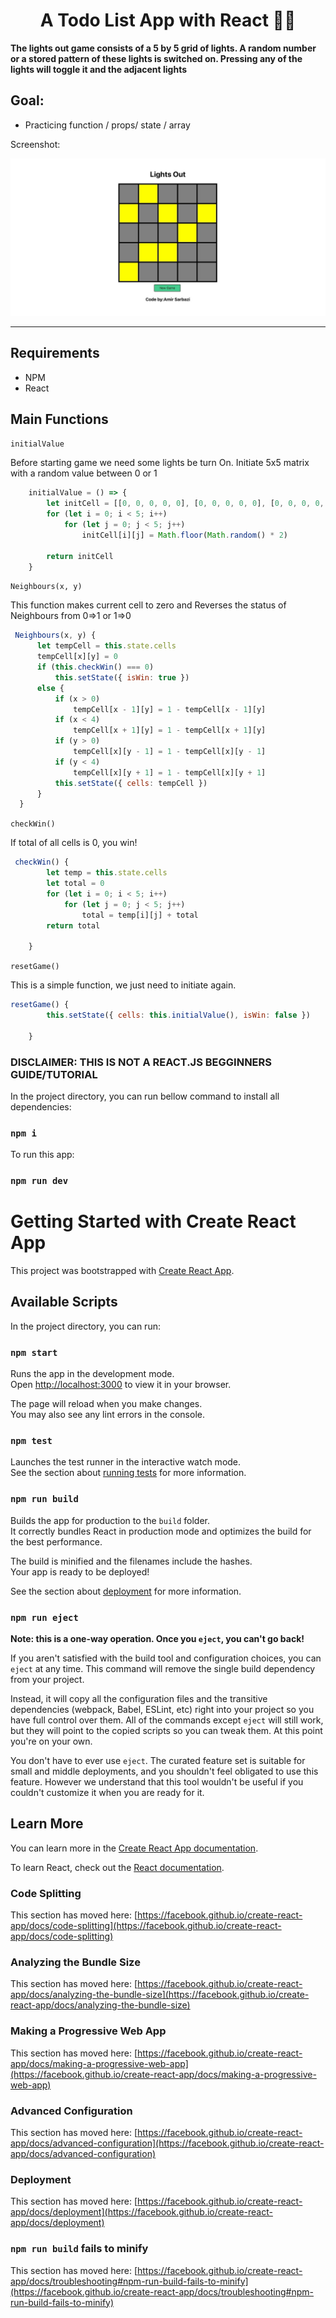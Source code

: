 <div>
  <h1 align="center">A Todo List App with React 🧑‍💻</h1>
  <p><strong>The lights out game consists of a 5 by 5 grid of lights. 
      A random number or a stored pattern of these lights is switched on. 
      Pressing any of the lights will toggle it and the adjacent lights</strong></p>
<h2 style="">Goal:</h2>
  <ul>
  <li>
  Practicing function / props/ state / array
  </li>
    
   </ul>

  <p>
    Screenshot:
  </p>

  <a href="">
    <img
      alt="LightsOut Game"
      src="screenshot.jpg"
    />
  </a>
</div>

<hr />

## Requirements
- NPM
- React

## Main Functions

`initialValue`

Before starting game we need some lights be turn On.
Initiate 5x5 matrix with a random value between 0 or 1

```javascript
    initialValue = () => {
        let initCell = [[0, 0, 0, 0, 0], [0, 0, 0, 0, 0], [0, 0, 0, 0, 0], [0, 0, 0, 0, 0], [0, 0, 0, 0, 0]]
        for (let i = 0; i < 5; i++)
            for (let j = 0; j < 5; j++)
                initCell[i][j] = Math.floor(Math.random() * 2)

        return initCell
    }
```
`Neighbours(x, y)`

  This function makes current cell to zero and
  Reverses the status of Neighbours from 0=>1 or 1=>0

  ```javascript
   Neighbours(x, y) {
        let tempCell = this.state.cells
        tempCell[x][y] = 0
        if (this.checkWin() === 0)
            this.setState({ isWin: true })
        else {
            if (x > 0)
                tempCell[x - 1][y] = 1 - tempCell[x - 1][y]
            if (x < 4)
                tempCell[x + 1][y] = 1 - tempCell[x + 1][y]
            if (y > 0)
                tempCell[x][y - 1] = 1 - tempCell[x][y - 1]
            if (y < 4)
                tempCell[x][y + 1] = 1 - tempCell[x][y + 1]
            this.setState({ cells: tempCell })
        }
    }
  ```
`checkWin()`

  If total of all cells is 0, you win!

```javascript
 checkWin() {
        let temp = this.state.cells
        let total = 0
        for (let i = 0; i < 5; i++)
            for (let j = 0; j < 5; j++)
                total = temp[i][j] + total
        return total

    }
 ```

`resetGame()`

  This is a simple function, we just need to initiate again.
```javascript
resetGame() {
        this.setState({ cells: this.initialValue(), isWin: false })

    }
```

### DISCLAIMER: THIS IS NOT A REACT.JS BEGGINNERS GUIDE/TUTORIAL


In the project directory, you can run bellow command to install all dependencies:

### `npm i`


To run this app:

### `npm run dev`



# Getting Started with Create React App

This project was bootstrapped with [Create React App](https://github.com/facebook/create-react-app).

## Available Scripts

In the project directory, you can run:

### `npm start`

Runs the app in the development mode.\
Open [http://localhost:3000](http://localhost:3000) to view it in your browser.

The page will reload when you make changes.\
You may also see any lint errors in the console.

### `npm test`

Launches the test runner in the interactive watch mode.\
See the section about [running tests](https://facebook.github.io/create-react-app/docs/running-tests) for more information.

### `npm run build`

Builds the app for production to the `build` folder.\
It correctly bundles React in production mode and optimizes the build for the best performance.

The build is minified and the filenames include the hashes.\
Your app is ready to be deployed!

See the section about [deployment](https://facebook.github.io/create-react-app/docs/deployment) for more information.

### `npm run eject`

**Note: this is a one-way operation. Once you `eject`, you can't go back!**

If you aren't satisfied with the build tool and configuration choices, you can `eject` at any time. This command will remove the single build dependency from your project.

Instead, it will copy all the configuration files and the transitive dependencies (webpack, Babel, ESLint, etc) right into your project so you have full control over them. All of the commands except `eject` will still work, but they will point to the copied scripts so you can tweak them. At this point you're on your own.

You don't have to ever use `eject`. The curated feature set is suitable for small and middle deployments, and you shouldn't feel obligated to use this feature. However we understand that this tool wouldn't be useful if you couldn't customize it when you are ready for it.

## Learn More

You can learn more in the [Create React App documentation](https://facebook.github.io/create-react-app/docs/getting-started).

To learn React, check out the [React documentation](https://reactjs.org/).

### Code Splitting

This section has moved here: [https://facebook.github.io/create-react-app/docs/code-splitting](https://facebook.github.io/create-react-app/docs/code-splitting)

### Analyzing the Bundle Size

This section has moved here: [https://facebook.github.io/create-react-app/docs/analyzing-the-bundle-size](https://facebook.github.io/create-react-app/docs/analyzing-the-bundle-size)

### Making a Progressive Web App

This section has moved here: [https://facebook.github.io/create-react-app/docs/making-a-progressive-web-app](https://facebook.github.io/create-react-app/docs/making-a-progressive-web-app)

### Advanced Configuration

This section has moved here: [https://facebook.github.io/create-react-app/docs/advanced-configuration](https://facebook.github.io/create-react-app/docs/advanced-configuration)

### Deployment

This section has moved here: [https://facebook.github.io/create-react-app/docs/deployment](https://facebook.github.io/create-react-app/docs/deployment)

### `npm run build` fails to minify

This section has moved here: [https://facebook.github.io/create-react-app/docs/troubleshooting#npm-run-build-fails-to-minify](https://facebook.github.io/create-react-app/docs/troubleshooting#npm-run-build-fails-to-minify)
